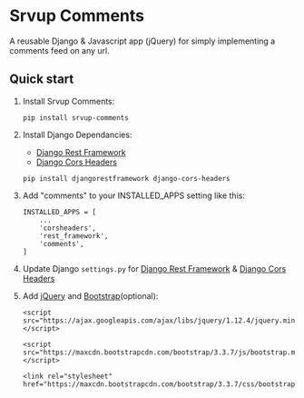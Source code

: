 Srvup Comments
=====

A reusable Django & Javascript app (jQuery) for simply implementing a comments feed on any url.


Quick start
-----------
1. Install Srvup Comments:

    ```
    pip install srvup-comments
    ```
    

2. Install Django Dependancies:
    - [Django Rest Framework](http://www.django-rest-framework.org/)
    - [Django Cors Headers](https://github.com/ottoyiu/django-cors-headers)
    
    ```
    pip install djangorestframework django-cors-headers
    ```

3. Add "comments" to your INSTALLED_APPS setting like this:

    ```
    INSTALLED_APPS = [
        ...
        'corsheaders', 
        'rest_framework',
        'comments',
    ]
    ```

4. Update Django `settings.py` for [Django Rest Framework](http://www.django-rest-framework.org/) & [Django Cors Headers](https://github.com/ottoyiu/django-cors-headers)


5. Add [jQuery](http://jquery.com/) and [Bootstrap](http://getbootstrap.com/)(optional):
    ```
    <script src="https://ajax.googleapis.com/ajax/libs/jquery/1.12.4/jquery.min.js"></script>

    <script src="https://maxcdn.bootstrapcdn.com/bootstrap/3.3.7/js/bootstrap.min.js"></script>

    <link rel="stylesheet" href="https://maxcdn.bootstrapcdn.com/bootstrap/3.3.7/css/bootstrap.min.css">
    ```

